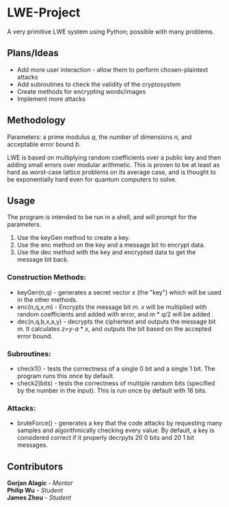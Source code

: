 # LWE-Project

A very primitive LWE system using Python; possible with many problems.

## Plans/Ideas

* Add more user interaction - allow them to perform chosen-plaintext attacks
* Add subroutines to check the validity of the cryptosystem
* Create methods for encrypting words/images
* Implement more attacks

## Methodology

Parameters: a prime modulus *q*, the number of dimensions *n*, and acceptable error bound *b*.  

LWE is based on multiplying random coefficients over a public key and then adding small errors over modular arithmetic.
This is proven to be at least as hard as worst-case lattice problems on its average case, and is thought to be exponentially hard even for quantum computers to solve.

## Usage

The program is intended to be run in a shell, and will prompt for the parameters.
1) Use the keyGen method to create a key.  
2) Use the enc method on the key and a message bit to encrypt data.  
3) Use the dec method with the key and encrypted data to get the message bit back.

### Construction Methods:
* keyGen(n,q) - generates a secret vector *x* (the "key") which will be used in the other methods.
* enc(n,q,x,m) -  Encrypts the message bit *m*. *x* will be multiplied with random coefficients and added with error, and *m* * *q*/2 will be added .
* dec(n,q,b,x,a,y) - decrypts the ciphertext and outputs the message bit *m*. It calculates *z*=*y*-*a* * *x*, and outputs the bit based on the accepted error bound.

### Subroutines:
* check1() - tests the correctness of a single 0 bit and a single 1 bit. The program runs this once by default.
* check2(bits) - tests the correctness of multiple random bits (specified by the number in the input). This is run once by default with 16 bits.

### Attacks:
* bruteForce() - generates a key that the code attacks by requesting many samples and algorithmically checking every value. By default, a key is considered correct if it properly decrpyts 20 0 bits and 20 1 bit messages.

## Contributors

**Gorjan Alagic** - *Mentor*  
**Philip Wu** - *Student*  
**James Zhou** - *Student*
